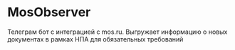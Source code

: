 # MosObserver
Телеграм бот с интеграцией с mos.ru. Выгружает информацию о новых документах в рамках НПА для обязательных требований
